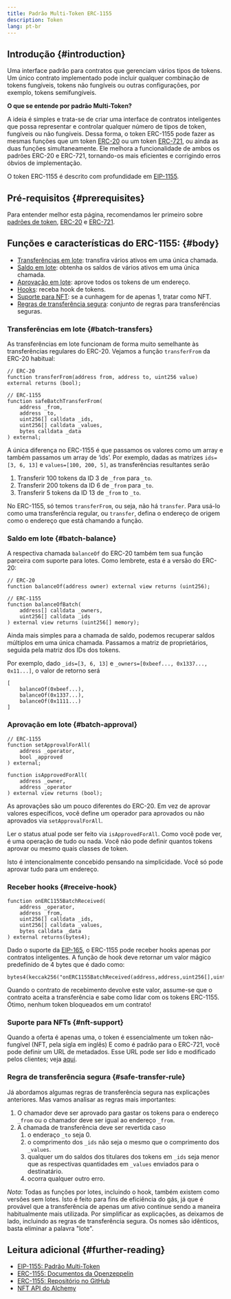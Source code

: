 ```yaml
---
title: Padrão Multi-Token ERC-1155
description: Token
lang: pt-br
---
```


## Introdução {#introduction}

Uma interface padrão para contratos que gerenciam vários tipos de tokens. Um único contrato implementado pode incluir qualquer combinação de tokens fungíveis, tokens não fungíveis ou outras configurações, por exemplo, tokens semifungíveis.

**O que se entende por padrão Multi-Token?**

A ideia é simples e trata-se de criar uma interface de contratos inteligentes que possa representar e controlar qualquer número de tipos de token, fungíveis ou não fungíveis. Dessa forma, o token ERC-1155 pode fazer as mesmas funções que um token [ERC-20](/developers/docs/standards/tokens/erc-20/) ou um token [ERC-721](/developers/docs/standards/tokens/erc-721/), ou ainda as duas funções simultaneamente. Ele melhora a funcionalidade de ambos os padrões ERC-20 e ERC-721, tornando-os mais eficientes e corrigindo erros óbvios de implementação.

O token ERC-1155 é descrito com profundidade em [EIP-1155](https://eips.ethereum.org/EIPS/eip-1155).

## Pré-requisitos {#prerequisites}

Para entender melhor esta página, recomendamos ler primeiro sobre [padrões de token](/developers/docs/standards/tokens/), [ERC-20](/developers/docs/standards/tokens/erc-20/) e [ERC-721](/developers/docs/standards/tokens/erc-721/).

## Funções e características do ERC-1155: {#body}

- [Transferências em lote](#batch_transfers): transfira vários ativos em uma única chamada.
- [Saldo em lote](#batch_balance): obtenha os saldos de vários ativos em uma única chamada.
- [Aprovação em lote](#batch_approval): aprove todos os tokens de um endereço.
- [Hooks](#receive_hook): receba hook de tokens.
- [Suporte para NFT](#nft_support): se a cunhagem for de apenas 1, tratar como NFT.
- [Regras de transferência segura](#safe_transfer_rule): conjunto de regras para transferências seguras.

### Transferências em lote {#batch-transfers}

As transferências em lote funcionam de forma muito semelhante às transferências regulares do ERC-20. Vejamos a função `transferFrom` da ERC-20 habitual:

```solidity
// ERC-20
function transferFrom(address from, address to, uint256 value) external returns (bool);

// ERC-1155
function safeBatchTransferFrom(
    address _from,
    address _to,
    uint256[] calldata _ids,
    uint256[] calldata _values,
    bytes calldata _data
) external;
```

A única diferença no ERC-1155 é que passamos os valores como um array e também passamos um array de ‘ids’. Por exemplo, dadas as matrizes `ids=[3, 6, 13]` e `values=[100, 200, 5]`, as transferências resultantes serão

1. Transferir 100 tokens da ID 3 de `_from` para `_to`.
2. Transferir 200 tokens da ID 6 de `_from` para `_to`.
3. Transferir 5 tokens da ID 13 de `_from` to `_to`.

No ERC-1155, só temos `transferFrom`, ou seja, não há `transfer`. Para usá-lo como uma transferência regular, ou `transfer`, defina o endereço de origem como o endereço que está chamando a função.

### Saldo em lote {#batch-balance}

A respectiva chamada `balanceOf` do ERC-20 também tem sua função parceira com suporte para lotes. Como lembrete, esta é a versão do ERC-20:

```solidity
// ERC-20
function balanceOf(address owner) external view returns (uint256);

// ERC-1155
function balanceOfBatch(
    address[] calldata _owners,
    uint256[] calldata _ids
) external view returns (uint256[] memory);
```

Ainda mais simples para a chamada de saldo, podemos recuperar saldos múltiplos em uma única chamada. Passamos a matriz de proprietários, seguida pela matriz dos IDs dos tokens.

Por exemplo, dado `_ids=[3, 6, 13]` e `_owners=[0xbeef..., 0x1337..., 0x11...]`, o valor de retorno será

```solidity
[
    balanceOf(0xbeef...),
    balanceOf(0x1337...),
    balanceOf(0x1111...)
]
```

### Aprovação em lote {#batch-approval}

```solidity
// ERC-1155
function setApprovalForAll(
    address _operator,
    bool _approved
) external;

function isApprovedForAll(
    address _owner,
    address _operator
) external view returns (bool);
```

As aprovações são um pouco diferentes do ERC-20. Em vez de aprovar valores específicos, você define um operador para aprovados ou não aprovados via `setApprovalForAll`.

Ler o status atual pode ser feito via `isApprovedForAll`. Como você pode ver, é uma operação de tudo ou nada. Você não pode definir quantos tokens aprovar ou mesmo quais classes de token.

Isto é intencionalmente concebido pensando na simplicidade. Você só pode aprovar tudo para um endereço.

### Receber hooks {#receive-hook}

```solidity
function onERC1155BatchReceived(
    address _operator,
    address _from,
    uint256[] calldata _ids,
    uint256[] calldata _values,
    bytes calldata _data
) external returns(bytes4);
```

Dado o suporte da [EIP-165](https://eips.ethereum.org/EIPS/eip-165), o ERC-1155 pode receber hooks apenas por contratos inteligentes. A função de hook deve retornar um valor mágico predefinido de 4 bytes que é dado como:

```solidity
bytes4(keccak256("onERC1155BatchReceived(address,address,uint256[],uint256[],bytes)"))
```

Quando o contrato de recebimento devolve este valor, assume-se que o contrato aceita a transferência e sabe como lidar com os tokens ERC-1155. Ótimo, nenhum token bloqueados em um contrato!

### Suporte para NFTs {#nft-support}

Quando a oferta é apenas uma, o token é essencialmente um token não-fungível (NFT, pela sigla em inglês) E como é padrão para o ERC-721, você pode definir um URL de metadados. Esse URL pode ser lido e modificado pelos clientes; veja [aqui](https://eips.ethereum.org/EIPS/eip-1155#metadata).

### Regra de transferência segura {#safe-transfer-rule}

Já abordamos algumas regras de transferência segura nas explicações anteriores. Mas vamos analisar as regras mais importantes:

1. O chamador deve ser aprovado para gastar os tokens para o endereço `_from` ou o chamador deve ser igual ao endereço `_from`.
2. A chamada de transferência deve ser revertida caso
   1. o enderaço `_to` seja 0.
   2. o comprimento dos `_ids` não seja o mesmo que o comprimento dos `_values`.
   3. qualquer um do saldos dos titulares dos tokens em `_ids` seja menor que as respectivas quantidades em `_values` enviados para o destinatário.
   4. ocorra qualquer outro erro.

_Nota_: Todas as funções por lotes, incluindo o hook, também existem como versões sem lotes. Isto é feito para fins de eficiência do gás, já que é provável que a transferência de apenas um ativo continue sendo a maneira habitualmente mais utilizada. Por simplificar as explicações, as deixamos de lado, incluindo as regras de transferência segura. Os nomes são idênticos, basta eliminar a palavra "lote".

## Leitura adicional {#further-reading}

- [EIP-1155: Padrão Multi-Token](https://eips.ethereum.org/EIPS/eip-1155)
- [ERC-1155: Documentos da Openzeppelin](https://docs.openzeppelin.com/contracts/3.x/erc1155)
- [ERC-1155: Repositório no GitHub](https://github.com/enjin/erc-1155)
- [NFT API do Alchemy](https://docs.alchemy.com/alchemy/enhanced-apis/nft-api)
